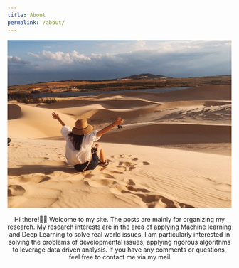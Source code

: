```yaml
---
title: About
permalink: /about/
---
```



![profile](./assets/img/profile.jpg)


<center> Hi there!🙋‍♀️ Welcome to my site. The posts are mainly for organizing my research. My research interests are in the area of applying Machine learning and Deep Learning to solve real world issues. I am particularly interested in solving the problems of developmental issues; applying rigorous algorithms to leverage data driven analysis. If you have any comments or questions, feel free to contact me via my mail </center>
